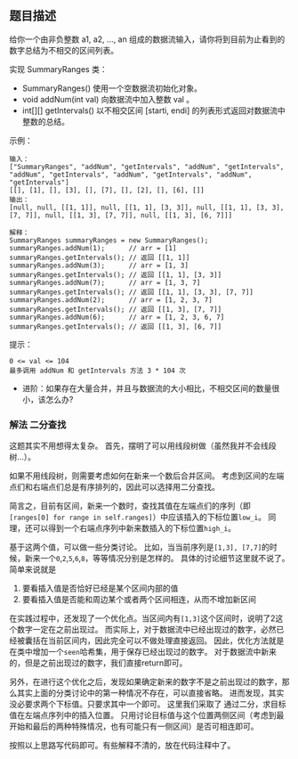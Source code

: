 ## 题目描述
给你一个由非负整数 a1, a2, ..., an 组成的数据流输入，请你将到目前为止看到的数字总结为不相交的区间列表。

实现 SummaryRanges 类：
- SummaryRanges() 使用一个空数据流初始化对象。
- void addNum(int val) 向数据流中加入整数 val 。
- int[][] getIntervals() 以不相交区间 [starti, endi] 的列表形式返回对数据流中整数的总结。
 

示例：
```
输入：
["SummaryRanges", "addNum", "getIntervals", "addNum", "getIntervals", "addNum", "getIntervals", "addNum", "getIntervals", "addNum", "getIntervals"]
[[], [1], [], [3], [], [7], [], [2], [], [6], []]
输出：
[null, null, [[1, 1]], null, [[1, 1], [3, 3]], null, [[1, 1], [3, 3], [7, 7]], null, [[1, 3], [7, 7]], null, [[1, 3], [6, 7]]]

解释：
SummaryRanges summaryRanges = new SummaryRanges();
summaryRanges.addNum(1);      // arr = [1]
summaryRanges.getIntervals(); // 返回 [[1, 1]]
summaryRanges.addNum(3);      // arr = [1, 3]
summaryRanges.getIntervals(); // 返回 [[1, 1], [3, 3]]
summaryRanges.addNum(7);      // arr = [1, 3, 7]
summaryRanges.getIntervals(); // 返回 [[1, 1], [3, 3], [7, 7]]
summaryRanges.addNum(2);      // arr = [1, 2, 3, 7]
summaryRanges.getIntervals(); // 返回 [[1, 3], [7, 7]]
summaryRanges.addNum(6);      // arr = [1, 2, 3, 6, 7]
summaryRanges.getIntervals(); // 返回 [[1, 3], [6, 7]]
```

提示：
```
0 <= val <= 104
最多调用 addNum 和 getIntervals 方法 3 * 104 次
```

- 进阶：如果存在大量合并，并且与数据流的大小相比，不相交区间的数量很小，该怎么办?

### 解法 二分查找
这题其实不用想得太复杂。
首先，摆明了可以用线段树做（虽然我并不会线段树…）。

如果不用线段树，则需要考虑如何在新来一个数后合并区间。
考虑到区间的左端点们和右端点们总是有序排列的，因此可以选择用二分查找。

简言之，目前有区间，新来一个数时，查找其值在左端点们的序列（即`[ranges[0] for range in self.ranges]`）中应该插入的下标位置`low_i`。
同理，还可以得到一个右端点序列中新来数插入的下标位置`high_i`。

基于这两个值，可以做一些分类讨论。
比如，当当前序列是`[1,3], [7,7]`的时候，新来一个`0`,`2`,`5`,`6`,`8`，等等情况分别是怎样的。
具体的讨论细节这里就不说了。简单来说就是
1. 要看插入值是否恰好已经是某个区间内部的值
2. 要看插入值是否能和周边某个或者两个区间相连，从而不增加新区间

在实践过程中，还发现了一个优化点。当区间内有`[1,3]`这个区间时，说明了2这个数字一定在之前出现过。
而实际上，对于数据流中已经出现过的数字，必然已经被囊括在当前区间内，因此完全可以不做处理直接返回。
因此，优化方法就是在类中增加一个`seen`哈希集，用于保存已经出现过的数字。
对于数据流中新来的，但是之前出现过的数字，我们直接return即可。

另外，在进行这个优化之后，发现如果确定新来的数字不是之前出现过的数字，那么其实上面的分类讨论中的第一种情况不存在，可以直接省略。
进而发现，其实没必要求两个下标值。只要求其中一个即可。
这里我们采取了 通过二分，求目标值在左端点序列中的插入位置。
只用讨论目标值与这个位置两侧区间（考虑到最开始和最后的两种特殊情况，也有可能只有一侧区间）是否可相连即可。

按照以上思路写代码即可。有些解释不清的，放在代码注释中了。